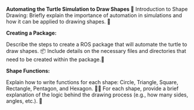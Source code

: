 **Automating the Turtle Simulation to Draw Shapes 🔺**
Introduction to Shape Drawing: Briefly explain the importance of automation in simulations and how it can be applied to drawing shapes. 📐

**Creating a Package:**

Describe the steps to create a ROS package that will automate the turtle to draw shapes. 📦
Include details on the necessary files and directories that need to be created within the package.📁

**Shape Functions:**

Explain how to write functions for each shape: Circle, Triangle, Square, Rectangle, Pentagon, and Hexagon. 🔵🔺
For each shape, provide a brief explanation of the logic behind the drawing process (e.g., how many sides, angles, etc.). 📏
